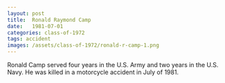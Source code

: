 ```yaml
---
layout: post
title:  Ronald Raymond Camp
date:   1981-07-01
categories: class-of-1972
tags: accident
images: /assets/class-of-1972/ronald-r-camp-1.png
---
```

Ronald Camp served four years in the U.S. Army and two years in the U.S. Navy. He was killed in a motorcycle accident in July of 1981.
